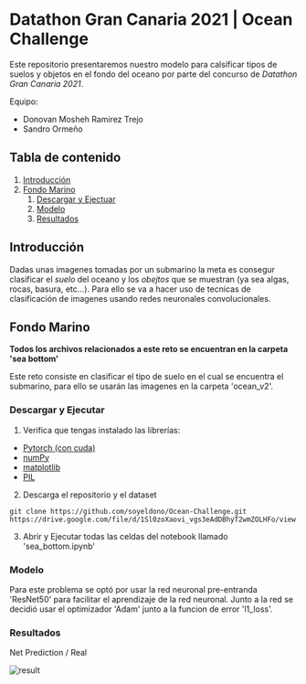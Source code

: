 # Datathon Gran Canaria 2021 | Ocean Challenge

Este repositorio presentaremos nuestro modelo para calsificar tipos de suelos y objetos en el fondo del oceano por parte del concurso de *Datathon Gran Canaria 2021*.

Equipo:

- Donovan Mosheh Ramirez Trejo
- Sandro Ormeño


## Tabla de contenido
1. [Introducción](#introduction)
2. [Fondo Marino](#sea_bottom)
    1. [Descargar y Ejectuar](#download_and_execute)
    2. [Modelo](#model_sea_bottom)
    3. [Resultados](#show_results)


## Introducción <a name="introduction"></a>

Dadas unas imagenes tomadas por un submarino la meta es consegur clasificar el *suelo* del oceano y los *obejtos* que se muestran (ya sea algas, rocas, basura, etc...).
Para ello se va a hacer uso de tecnicas de clasificación de imagenes usando redes neuronales convolucionales.

## Fondo Marino <a name="sea_bottom"></a>

**Todos los archivos relacionados a este reto se encuentran en la carpeta 'sea bottom'**

Este reto consiste en clasificar el tipo de suelo en el cual se encuentra el submarino, para ello se usarán las imagenes en la carpeta 'ocean_v2'. 

### Descargar y Ejecutar <a name="download_and_execute"></a>

1. Verifica que tengas instalado las librerías:
- [Pytorch (con cuda)](https://pytorch.org/)
- [numPy](https://numpy.org/install/)
- [matplotlib](https://matplotlib.org/stable/users/installing.html)
- [PIL](https://pillow.readthedocs.io/en/stable/installation.html)

2. Descarga el repositorio y el dataset
```
git clone https://github.com/soyeldono/Ocean-Challenge.git
https://drive.google.com/file/d/1Sl0zoXaovi_vgs3eAdDBhyT2wmZOLHFo/view
``` 

3. Abrir y Ejecutar todas las celdas del notebook llamado 'sea_bottom.ipynb'

### Modelo <a name="model_sea_bottom"></a>

Para este problema se optó por usar la red neuronal pre-entranda 'ResNet50' para facilitar el aprendizaje de la red neuronal. Junto a la red se decidió usar el optimizador 'Adam' junto a la
funcion de error 'l1_loss'.


### Resultados <a name="show_results"></a>

Net Prediction / Real

![result](https://user-images.githubusercontent.com/38016639/133942791-914df2c6-930b-4be0-b01f-a7377afc7d6b.png)

